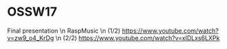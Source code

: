 # OSSW17
Final presentation \n
RaspMusic \n
(1/2) https://www.youtube.com/watch?v=zw9_o4_KrDg \n
(2/2) https://www.youtube.com/watch?v=xIDLxs6LXPk
